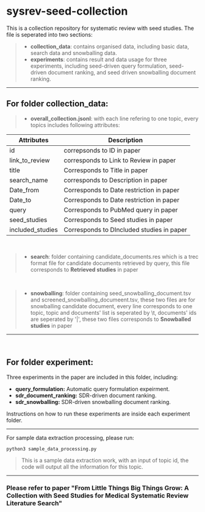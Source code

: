 # sysrev-seed-collection
This is a collection repository for systematic review with seed studies.
The file is seperated into two sections:
>- **collection_data**: contains organised data, including basic data, search data and snowballing data.
>- **experiments**: contains result and data usage for three experiments, including seed-driven query formulation, seed-driven document ranking, and seed driven snowballing document ranking.
***

## For folder **collection_data**:

>- **overall_collection.jsonl**: with each line refering to one topic, every topics includes following attributes:

| Attributes | Description |
| ----------- | ----------- |
| id | correpsonds to ID in paper |
| link_to_review | corresponds to Link to Review in paper |
| title | Corresponds to Title in paper |
| search_name | corresponds to Description in paper |
| Date_from | Corresponds to Date restriction in paper |
| Date_to | Corresponds to Date restriction in paper |
| query | Corresponds to PubMed query in paper |
| seed_studies | Corresponds to Seed studies in paper |
| included_studies | Corresponds to DIncluded studies in paper |
<br>

>- **search**: folder containing candidate_documents.res which is a trec format file for candidate documents retrieved by query, this file corresponds to **Retrieved studies** in paper
<br>

>- **snowballing**: folder containing seed_snowballing_document.tsv and screened_snowballing_documeent.tsv, these two files are for snowballing candidate document, every line corresponds to one topic, topic and documents' list is seperated by \t, documents' ids are seperated by '|', these two files corresponds to **Snowballed studies** in paper

***


<br>

## For folder **experiment**:

Three experiments in the paper are included in this folder, including:
- **query_formulation:** Automatic query formulation expeirment.
- **sdr_document_ranking:** SDR-driven document ranking.
- **sdr_snowballing:** SDR-driven snowballing document ranking.

Instructions on how to run these experiments are inside each experiment folder.


***

For sample data extraction processing, please run:

`python3 sample_data_processing.py`
> This is a sample data extraction work, with an input of topic id, the code will output all the information for this topic.

***

### Please refer to paper "From Little Things Big Things Grow: A Collection with Seed Studies for Medical Systematic Review Literature Search"



